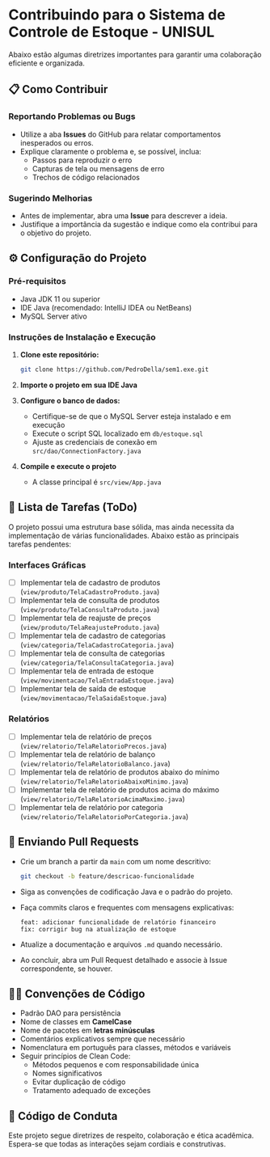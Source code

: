 # Contribuindo para o Sistema de Controle de Estoque - UNISUL

Abaixo estão algumas diretrizes importantes para garantir uma colaboração eficiente e organizada.

## 📋 Como Contribuir

### Reportando Problemas ou Bugs

- Utilize a aba **Issues** do GitHub para relatar comportamentos inesperados ou erros.
- Explique claramente o problema e, se possível, inclua:
    - Passos para reproduzir o erro
    - Capturas de tela ou mensagens de erro
    - Trechos de código relacionados

### Sugerindo Melhorias

- Antes de implementar, abra uma **Issue** para descrever a ideia.
- Justifique a importância da sugestão e indique como ela contribui para o objetivo do projeto.

## ⚙️ Configuração do Projeto

### Pré-requisitos

- Java JDK 11 ou superior
- IDE Java (recomendado: IntelliJ IDEA ou NetBeans)
- MySQL Server ativo

### Instruções de Instalação e Execução

1. **Clone este repositório:**
   ```bash
   git clone https://github.com/PedroDella/sem1.exe.git
   ```

2. **Importe o projeto em sua IDE Java**

3. **Configure o banco de dados:**
    - Certifique-se de que o MySQL Server esteja instalado e em execução
    - Execute o script SQL localizado em `db/estoque.sql`
    - Ajuste as credenciais de conexão em `src/dao/ConnectionFactory.java`

4. **Compile e execute o projeto**
    - A classe principal é `src/view/App.java`

## 📝 Lista de Tarefas (ToDo)

O projeto possui uma estrutura base sólida, mas ainda necessita da implementação de várias funcionalidades. Abaixo estão as principais tarefas pendentes:

### Interfaces Gráficas
- [ ] Implementar tela de cadastro de produtos (`view/produto/TelaCadastroProduto.java`)
- [ ] Implementar tela de consulta de produtos (`view/produto/TelaConsultaProduto.java`)
- [ ] Implementar tela de reajuste de preços (`view/produto/TelaReajusteProduto.java`)
- [ ] Implementar tela de cadastro de categorias (`view/categoria/TelaCadastroCategoria.java`)
- [ ] Implementar tela de consulta de categorias (`view/categoria/TelaConsultaCategoria.java`)
- [ ] Implementar tela de entrada de estoque (`view/movimentacao/TelaEntradaEstoque.java`)
- [ ] Implementar tela de saída de estoque (`view/movimentacao/TelaSaidaEstoque.java`)

### Relatórios
- [ ] Implementar tela de relatório de preços (`view/relatorio/TelaRelatorioPrecos.java`)
- [ ] Implementar tela de relatório de balanço (`view/relatorio/TelaRelatorioBalanco.java`)
- [ ] Implementar tela de relatório de produtos abaixo do mínimo (`view/relatorio/TelaRelatorioAbaixoMinimo.java`)
- [ ] Implementar tela de relatório de produtos acima do máximo (`view/relatorio/TelaRelatorioAcimaMaximo.java`)
- [ ] Implementar tela de relatório por categoria (`view/relatorio/TelaRelatorioPorCategoria.java`)

## 🚀 Enviando Pull Requests

- Crie um branch a partir da `main` com um nome descritivo:
  ```bash
  git checkout -b feature/descricao-funcionalidade
  ```

- Siga as convenções de codificação Java e o padrão do projeto.
- Faça commits claros e frequentes com mensagens explicativas:
  ```
  feat: adicionar funcionalidade de relatório financeiro
  fix: corrigir bug na atualização de estoque
  ```

- Atualize a documentação e arquivos `.md` quando necessário.
- Ao concluir, abra um Pull Request detalhado e associe à Issue correspondente, se houver.

## 🧑‍💻 Convenções de Código

- Padrão DAO para persistência
- Nome de classes em **CamelCase**
- Nome de pacotes em **letras minúsculas**
- Comentários explicativos sempre que necessário
- Nomenclatura em português para classes, métodos e variáveis
- Seguir princípios de Clean Code:
    - Métodos pequenos e com responsabilidade única
    - Nomes significativos
    - Evitar duplicação de código
    - Tratamento adequado de exceções

## 📜 Código de Conduta

Este projeto segue diretrizes de respeito, colaboração e ética acadêmica. Espera-se que todas as interações sejam cordiais e construtivas.
